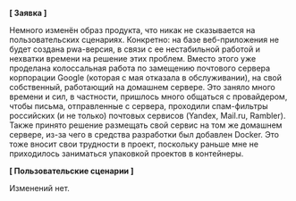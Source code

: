 **[ Заявка ]**

Немного изменён образ продукта, что никак не сказывается на пользовательских сценариях. Конкретно: на базе веб-приложения не будет создана pwa-версия, в связи с ее нестабильной работой и нехватки времени на решение этих проблем. Вместо этого уже проделана колоссальная работа по замещению почтового сервера корпорации Google (которая с мая отказала в обслуживании), на свой собственный, работающий на домашнем сервере. Это заняло много времени и сил, в частности, пришлось много общаться с провайдером, чтобы письма, отправленные с сервера, проходили спам-фильтры российских (и не только) почтовых сервисов (Yandex, Mail.ru, Rambler). Также принято решение размещать свой сервис на том же домашнем сервере, из-за чего в средства разработки был добавлен Docker. Это тоже вносит свои трудности в проект, поскольку раньше мне не приходилось заниматься упаковкой проектов в контейнеры.

**[ Пользовательские сценарии ]**

Изменений нет.